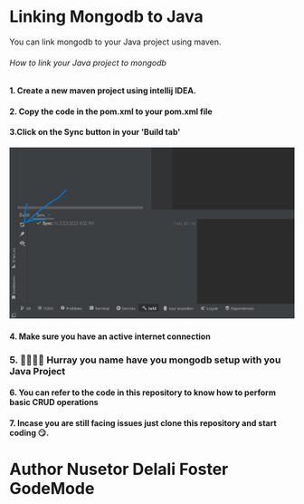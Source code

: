 # Linking Mongodb to Java

You can link mongodb to your Java project using maven.

###### How to link your Java project to mongodb

#### 1. Create a new maven project using intellij IDEA.
#### 2. Copy the code in the pom.xml to your pom.xml file
#### 3.Click on the Sync button in your 'Build tab'
<img src="img.png">

#### 4. Make sure you have an active internet connection
### 5. 🥳🥳🥳🥳 Hurray you name have you mongodb setup with you Java Project
#### 6. You can refer to the code in this repository to know how to perform basic CRUD operations

#### 7. Incase you are still facing issues just clone this repository and start coding 😏.  


# Author Nusetor Delali Foster GodeMode 